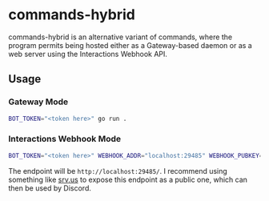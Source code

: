 # commands-hybrid

commands-hybrid is an alternative variant of commands, where the program permits
being hosted either as a Gateway-based daemon or as a web server using the
Interactions Webhook API.

## Usage

### Gateway Mode

```sh
BOT_TOKEN="<token here>" go run .
```

### Interactions Webhook Mode

```sh
BOT_TOKEN="<token here>" WEBHOOK_ADDR="localhost:29485" WEBHOOK_PUBKEY="<hex app pubkey>" go run .
```

The endpoint will be `http://localhost:29485/`. I recommend using something like
[srv.us](https://srv.us) to expose this endpoint as a public one, which can then
be used by Discord.
